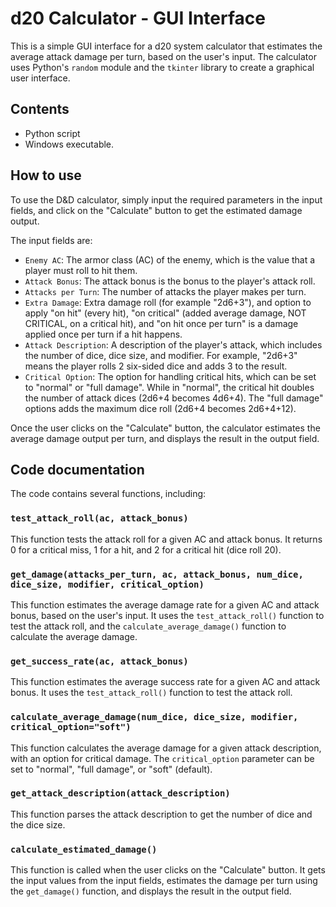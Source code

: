 # d20 Calculator - GUI Interface

This is a simple GUI interface for a d20 system calculator that estimates the average attack damage per turn, based on the user's input. The calculator uses Python's `random` module and the `tkinter` library to create a graphical user interface.

## Contents

- Python script
- Windows executable.

## How to use

To use the D&D calculator, simply input the required parameters in the input fields, and click on the "Calculate" button to get the estimated damage output. 

The input fields are:
- `Enemy AC`: The armor class (AC) of the enemy, which is the value that a player must roll to hit them.
- `Attack Bonus`: The attack bonus is the bonus to the player's attack roll.
- `Attacks per Turn`: The number of attacks the player makes per turn.
- `Extra Damage`: Extra damage roll (for example "2d6+3"), and option to apply "on hit" (every hit), "on critical" (added average damage, NOT CRITICAL, on a critical hit), and "on hit once per turn" is a damage applied once per turn if a hit happens.
- `Attack Description`: A description of the player's attack, which includes the number of dice, dice size, and modifier. For example, "2d6+3" means the player rolls 2 six-sided dice and adds 3 to the result.
- `Critical Option`: The option for handling critical hits, which can be set to "normal" or "full damage". While in "normal", the critical hit doubles the number of attack dices (2d6+4 becomes 4d6+4). The "full damage" options adds the maximum dice roll (2d6+4 becomes 2d6+4+12).

Once the user clicks on the "Calculate" button, the calculator estimates the average damage output per turn, and displays the result in the output field.


## Code documentation

The code contains several functions, including:

### `test_attack_roll(ac, attack_bonus)`

This function tests the attack roll for a given AC and attack bonus. It returns 0 for a critical miss, 1 for a hit, and 2 for a critical hit (dice roll 20).

### `get_damage(attacks_per_turn, ac, attack_bonus, num_dice, dice_size, modifier, critical_option)`

This function estimates the average damage rate for a given AC and attack bonus, based on the user's input. It uses the `test_attack_roll()` function to test the attack roll, and the `calculate_average_damage()` function to calculate the average damage.

### `get_success_rate(ac, attack_bonus)`

This function estimates the average success rate for a given AC and attack bonus. It uses the `test_attack_roll()` function to test the attack roll.

### `calculate_average_damage(num_dice, dice_size, modifier, critical_option="soft")`

This function calculates the average damage for a given attack description, with an option for critical damage. The `critical_option` parameter can be set to "normal", "full damage", or "soft" (default).

### `get_attack_description(attack_description)`

This function parses the attack description to get the number of dice and the dice size.

### `calculate_estimated_damage()`

This function is called when the user clicks on the "Calculate" button. It gets the input values from the input fields, estimates the damage per turn using the `get_damage()` function, and displays the result in the output field.
